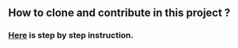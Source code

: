 ## How to clone and contribute in this project ?

### [Here](https://docs.google.com/document/d/1GJcrESnSf2QbQ21uM5QQPCbd7S41jtojZstm3-56lOI/edit) is step by step instruction.
